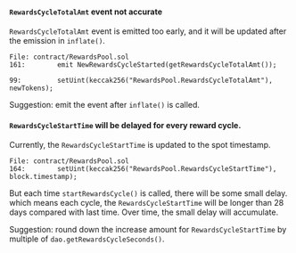 
#### `RewardsCycleTotalAmt` event not accurate

`RewardsCycleTotalAmt` event is emitted too early, and it will be updated after the emission in `inflate()`.
```solidity
File: contract/RewardsPool.sol
161: 		emit NewRewardsCycleStarted(getRewardsCycleTotalAmt());

99: 		setUint(keccak256("RewardsPool.RewardsCycleTotalAmt"), newTokens);
```

Suggestion:
emit the event after `inflate()` is called.


#### `RewardsCycleStartTime` will be delayed for every reward cycle.

Currently, the `RewardsCycleStartTime` is updated to the spot timestamp. 

```solidity
File: contract/RewardsPool.sol
164: 		setUint(keccak256("RewardsPool.RewardsCycleStartTime"), block.timestamp);
```

But each time `startRewardsCycle()` is called, there will be some small delay. which means each cycle, the `RewardsCycleStartTime` will be longer than 28 days compared with last time. Over time, the small delay will accumulate.

Suggestion:
round down the increase amount for `RewardsCycleStartTime` by multiple of `dao.getRewardsCycleSeconds()`.